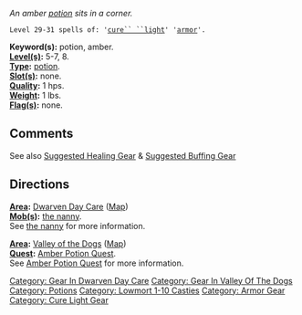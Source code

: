 *An amber [potion](:Category:_Potions "wikilink") sits in a corner.*

`Level 29-31 spells of: '`[`cure`` ``light`](Cure_Light "wikilink")`' '`[`armor`](Armor_(spell) "wikilink")`'.`

**Keyword(s):** potion, amber.  
**[Level(s)](Object_Level "wikilink"):** 5-7, 8.  
**[Type](:Category:_Object_Types "wikilink"):**
[potion](:Category:_Potions "wikilink").  
**[Slot(s)](Object_Slots "wikilink"):** none.  
**[Quality](Object_Quality "wikilink"):** 1 hps.  
**[Weight](Object_Weight "wikilink"):** 1 lbs.  
**[Flag(s)](:Category:_Object_Flags "wikilink"):** none.  

## Comments

See also [Suggested Healing
Gear](Suggested_Spellcasting_Gear#Suggested_Healing_Gear "wikilink") &
[Suggested Buffing
Gear](Suggested_Spellcasting_Gear#Suggested_Buffing_Gear "wikilink")

## Directions

**[Area](:Category:_Areas "wikilink"):** [Dwarven Day
Care](:Category:_Dwarven_Day_Care "wikilink")
([Map](Dwarven_Day_Care_Map "wikilink"))  
**[Mob(s)](:Category:_Mobs "wikilink"):** [the
nanny](Nanny "wikilink").  
See [the nanny](Nanny "wikilink") for more information.

**[Area](:Category:_Areas "wikilink"):** [Valley of the
Dogs](:Category:_Valley_Of_The_Dogs "wikilink")
([Map](Valley_Of_The_Dogs_Map "wikilink"))  
**[Quest](:Category:_Ticket_Quests "wikilink"):** [Amber Potion
Quest](Amber_Potion_Quest "wikilink").  
See [Amber Potion Quest](Amber_Potion_Quest "wikilink") for more
information.

[Category: Gear In Dwarven Day
Care](Category:_Gear_In_Dwarven_Day_Care "wikilink") [Category: Gear In
Valley Of The Dogs](Category:_Gear_In_Valley_Of_The_Dogs "wikilink")
[Category: Potions](Category:_Potions "wikilink") [Category: Lowmort
1-10 Casties](Category:_Lowmort_1-10_Casties "wikilink") [Category:
Armor Gear](Category:_Armor_Gear "wikilink") [Category: Cure Light
Gear](Category:_Cure_Light_Gear "wikilink")
